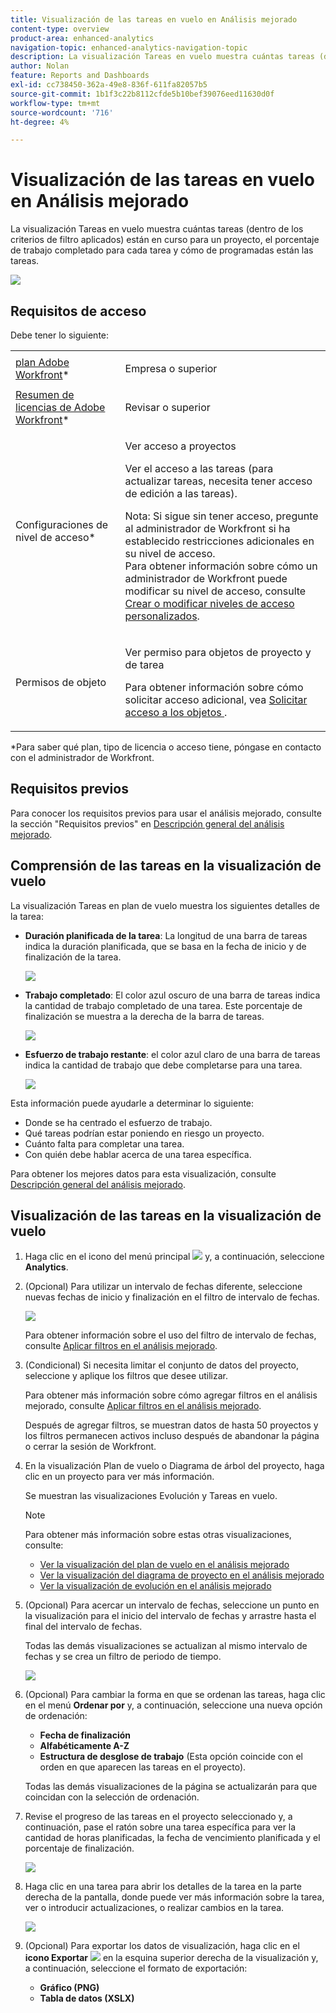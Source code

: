 ```yaml
---
title: Visualización de las tareas en vuelo en Análisis mejorado
content-type: overview
product-area: enhanced-analytics
navigation-topic: enhanced-analytics-navigation-topic
description: La visualización Tareas en vuelo muestra cuántas tareas (dentro de los criterios de filtro aplicados) están en curso para un proyecto, el porcentaje de trabajo completado para cada tarea y cómo de programadas están las tareas.
author: Nolan
feature: Reports and Dashboards
exl-id: cc738450-362a-49e8-836f-611fa82057b5
source-git-commit: 1b1f3c22b8112cfde5b10bef39076eed11630d0f
workflow-type: tm+mt
source-wordcount: '716'
ht-degree: 4%

---
```


# Visualización de las tareas en vuelo en Análisis mejorado

La visualización Tareas en vuelo muestra cuántas tareas (dentro de los criterios de filtro aplicados) están en curso para un proyecto, el porcentaje de trabajo completado para cada tarea y cómo de programadas están las tareas.

![](assets/tasks-in-flight-possible-replacement-350x104.png)

## Requisitos de acceso

Debe tener lo siguiente:

<table style="table-layout:auto"> 
 <col> 
 <col> 
 <tbody> 
  <tr> 
   <td role="rowheader"><a href="https://www.workfront.com/plans" target="_blank">plan Adobe Workfront</a>*</td> 
   <td> <p>Empresa o superior</p> </td> 
  </tr> 
  <tr> 
   <td role="rowheader"><a href="../administration-and-setup/add-users/access-levels-and-object-permissions/wf-licenses.md" class="MCXref xref">Resumen de licencias de Adobe Workfront</a>*</td> 
   <td> <p>Revisar o superior</p> </td> 
  </tr> 
  <tr> 
   <td role="rowheader">Configuraciones de nivel de acceso*</td> 
   <td> <p>Ver acceso a proyectos</p> <p>Ver el acceso a las tareas (para actualizar tareas, necesita tener acceso de edición a las tareas).</p> <p>Nota: Si sigue sin tener acceso, pregunte al administrador de Workfront si ha establecido restricciones adicionales en su nivel de acceso.<br>Para obtener información sobre cómo un administrador de Workfront puede modificar su nivel de acceso, consulte <a href="../administration-and-setup/add-users/configure-and-grant-access/create-modify-access-levels.md" class="MCXref xref">Crear o modificar niveles de acceso personalizados</a>.</p> </td> 
  </tr> 
  <tr> 
   <td role="rowheader">Permisos de objeto</td> 
   <td> <p>Ver permiso para objetos de proyecto y de tarea</p> <p>Para obtener información sobre cómo solicitar acceso adicional, vea <a href="../workfront-basics/grant-and-request-access-to-objects/request-access.md" class="MCXref xref">Solicitar acceso a los objetos </a>.</p> </td> 
  </tr> 
 </tbody> 
</table>

&#42;Para saber qué plan, tipo de licencia o acceso tiene, póngase en contacto con el administrador de Workfront.

## Requisitos previos

Para conocer los requisitos previos para usar el análisis mejorado, consulte la sección &quot;Requisitos previos&quot; en [Descripción general del análisis mejorado](../enhanced-analytics/enhanced-analytics-overview.md).

## Comprensión de las tareas en la visualización de vuelo

La visualización Tareas en plan de vuelo muestra los siguientes detalles de la tarea:

* **Duración planificada de la tarea**: La longitud de una barra de tareas indica la duración planificada, que se basa en la fecha de inicio y de finalización de la tarea.

  ![](assets/tasks-in-flight-duration-350x80.png)

* **Trabajo completado**: El color azul oscuro de una barra de tareas indica la cantidad de trabajo completado de una tarea. Este porcentaje de finalización se muestra a la derecha de la barra de tareas.

  ![](assets/tasks-in-flight-dark-blue-350x35.png)

* **Esfuerzo de trabajo restante**: el color azul claro de una barra de tareas indica la cantidad de trabajo que debe completarse para una tarea.

  ![](assets/tasks-in-flight-light-blue-350x35.png)

Esta información puede ayudarle a determinar lo siguiente:

* Donde se ha centrado el esfuerzo de trabajo.
* Qué tareas podrían estar poniendo en riesgo un proyecto.
* Cuánto falta para completar una tarea.
* Con quién debe hablar acerca de una tarea específica.

Para obtener los mejores datos para esta visualización, consulte [Descripción general del análisis mejorado](../enhanced-analytics/enhanced-analytics-overview.md).

## Visualización de las tareas en la visualización de vuelo

1. Haga clic en el icono del menú principal ![](assets/main-menu-icon-16x12.png) y, a continuación, seleccione **Analytics**.
1. (Opcional) Para utilizar un intervalo de fechas diferente, seleccione nuevas fechas de inicio y finalización en el filtro de intervalo de fechas.

   ![](assets/filters-select-date-range-350x344.png)

   Para obtener información sobre el uso del filtro de intervalo de fechas, consulte [Aplicar filtros en el análisis mejorado](../enhanced-analytics/use-enhanced-analytics-filters.md).

1. (Condicional) Si necesita limitar el conjunto de datos del proyecto, seleccione y aplique los filtros que desee utilizar.

   Para obtener más información sobre cómo agregar filtros en el análisis mejorado, consulte [Aplicar filtros en el análisis mejorado](../enhanced-analytics/use-enhanced-analytics-filters.md).

   Después de agregar filtros, se muestran datos de hasta 50 proyectos y los filtros permanecen activos incluso después de abandonar la página o cerrar la sesión de Workfront.

1. En la visualización Plan de vuelo o Diagrama de árbol del proyecto, haga clic en un proyecto para ver más información.

   Se muestran las visualizaciones Evolución y Tareas en vuelo.

   >[!NOTE]
   >
   >Para obtener más información sobre estas otras visualizaciones, consulte:
   >
   >   
   >   
   >   * [Ver la visualización del plan de vuelo en el análisis mejorado](../enhanced-analytics/flight-plan-overview.md)
   >   * [Ver la visualización del diagrama de proyecto en el análisis mejorado](../enhanced-analytics/project-treemap-overview.md)
   >   * [Ver la visualización de evolución en el análisis mejorado](../enhanced-analytics/burndown-overview.md)
   >   
   >

1. (Opcional) Para acercar un intervalo de fechas, seleccione un punto en la visualización para el inicio del intervalo de fechas y arrastre hasta el final del intervalo de fechas.

   Todas las demás visualizaciones se actualizan al mismo intervalo de fechas y se crea un filtro de periodo de tiempo.

   ![](assets/timeframe-filter-350x220.png)

1. (Opcional) Para cambiar la forma en que se ordenan las tareas, haga clic en el menú **Ordenar por** y, a continuación, seleccione una nueva opción de ordenación:

   * **Fecha de finalización**
   * **Alfabéticamente A-Z**
   * **Estructura de desglose de trabajo** (Esta opción coincide con el orden en que aparecen las tareas en el proyecto).

   Todas las demás visualizaciones de la página se actualizarán para que coincidan con la selección de ordenación.

1. Revise el progreso de las tareas en el proyecto seleccionado y, a continuación, pase el ratón sobre una tarea específica para ver la cantidad de horas planificadas, la fecha de vencimiento planificada y el porcentaje de finalización.

   ![](assets/tasks-in-flight-task-details-350x242.png)

1. Haga clic en una tarea para abrir los detalles de la tarea en la parte derecha de la pantalla, donde puede ver más información sobre la tarea, ver o introducir actualizaciones, o realizar cambios en la tarea.

   ![](assets/task-details-qs-350x675.png)

1. (Opcional) Para exportar los datos de visualización, haga clic en el **icono Exportar** ![](assets/export.png) en la esquina superior derecha de la visualización y, a continuación, seleccione el formato de exportación:

   * **Gráfico (PNG)**
   * **Tabla de datos (XSLX)**


